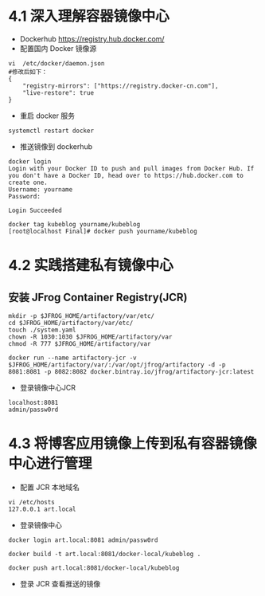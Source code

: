 # 4.1 深入理解容器镜像中心
- Dockerhub
https://registry.hub.docker.com/
- 配置国内 Docker 镜像源
```
vi  /etc/docker/daemon.json
#修改后如下：
{
    "registry-mirrors": ["https://registry.docker-cn.com"],
    "live-restore": true
}
```
- 重启 docker 服务
```
systemctl restart docker
```

- 推送镜像到 dockerhub
```
docker login
Login with your Docker ID to push and pull images from Docker Hub. If you don't have a Docker ID, head over to https://hub.docker.com to create one.
Username: yourname
Password:

Login Succeeded

docker tag kubeblog yourname/kubeblog
[root@localhost Final]# docker push yourname/kubeblog
```
# 4.2 实践搭建私有镜像中心
## 安装 JFrog Container Registry(JCR)

```
mkdir -p $JFROG_HOME/artifactory/var/etc/
cd $JFROG_HOME/artifactory/var/etc/
touch ./system.yaml
chown -R 1030:1030 $JFROG_HOME/artifactory/var
chmod -R 777 $JFROG_HOME/artifactory/var

docker run --name artifactory-jcr -v $JFROG_HOME/artifactory/var/:/var/opt/jfrog/artifactory -d -p 8081:8081 -p 8082:8082 docker.bintray.io/jfrog/artifactory-jcr:latest
```
- 登录镜像中心JCR
```
localhost:8081
admin/passw0rd
```

# 4.3 将博客应用镜像上传到私有容器镜像中心进行管理
- 配置 JCR 本地域名
```
vi /etc/hosts
127.0.0.1 art.local
```
- 登录镜像中心
```
docker login art.local:8081 admin/passw0rd

docker build -t art.local:8081/docker-local/kubeblog .

docker push art.local:8081/docker-local/kubeblog

```
- 登录 JCR 查看推送的镜像